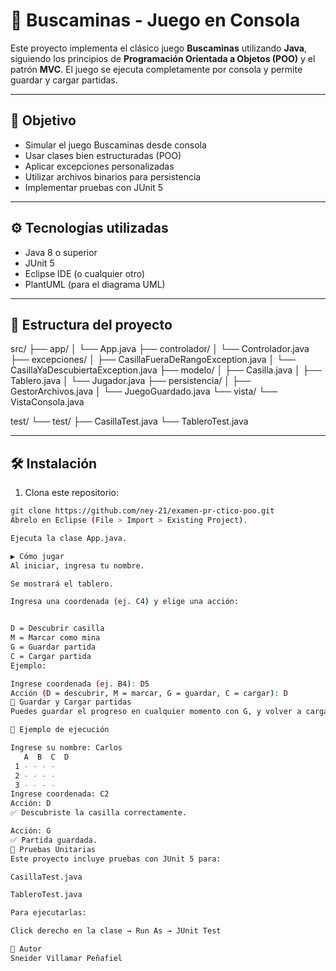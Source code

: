 # 🧨 Buscaminas - Juego en Consola

Este proyecto implementa el clásico juego **Buscaminas** utilizando **Java**, siguiendo los principios de **Programación Orientada a Objetos (POO)** y el patrón **MVC**. El juego se ejecuta completamente por consola y permite guardar y cargar partidas.

---

## 🎯 Objetivo

- Simular el juego Buscaminas desde consola
- Usar clases bien estructuradas (POO)
- Aplicar excepciones personalizadas
- Utilizar archivos binarios para persistencia
- Implementar pruebas con JUnit 5

---

## ⚙️ Tecnologías utilizadas

- Java 8 o superior
- JUnit 5
- Eclipse IDE (o cualquier otro)
- PlantUML (para el diagrama UML)

---

## 📁 Estructura del proyecto

src/
├── app/
│ └── App.java
├── controlador/
│ └── Controlador.java
├── excepciones/
│ ├── CasillaFueraDeRangoException.java
│ └── CasillaYaDescubiertaException.java
├── modelo/
│ ├── Casilla.java
│ ├── Tablero.java
│ └── Jugador.java
├── persistencia/
│ ├── GestorArchivos.java
│ └── JuegoGuardado.java
└── vista/
└── VistaConsola.java

test/
└── test/
├── CasillaTest.java
└── TableroTest.java

---

## 🛠️ Instalación

1. Clona este repositorio:

```bash
git clone https://github.com/ney-21/examen-pr-ctico-poo.git
Ábrelo en Eclipse (File > Import > Existing Project).

Ejecuta la clase App.java.

▶️ Cómo jugar
Al iniciar, ingresa tu nombre.

Se mostrará el tablero.

Ingresa una coordenada (ej. C4) y elige una acción:


D = Descubrir casilla
M = Marcar como mina
G = Guardar partida
C = Cargar partida
Ejemplo:

Ingrese coordenada (ej. B4): D5
Acción (D = descubrir, M = marcar, G = guardar, C = cargar): D
💾 Guardar y Cargar partidas
Puedes guardar el progreso en cualquier momento con G, y volver a cargarlo luego con C. El sistema guarda también tu nombre y el estado completo del tablero.

📸 Ejemplo de ejecución

Ingrese su nombre: Carlos
   A  B  C  D
 1 - - - -
 2 - - - -
 3 - - - -
Ingrese coordenada: C2
Acción: D
✅ Descubriste la casilla correctamente.

Acción: G
✅ Partida guardada.
🧪 Pruebas Unitarias
Este proyecto incluye pruebas con JUnit 5 para:

CasillaTest.java

TableroTest.java

Para ejecutarlas:

Click derecho en la clase → Run As → JUnit Test

📌 Autor
Sneider Villamar Peñafiel